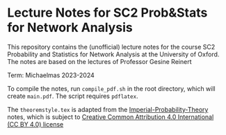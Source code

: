 # Lecture Notes for SC2 Prob&Stats for Network Analysis

This repository contains the (unofficial) lecture notes for the course SC2 Probability and Statistics for Network Analysis at the University of Oxford. The notes are based on the lectures of Professor Gesine Reinert  

Term: Michaelmas 2023-2024

To compile the notes, run `compile_pdf.sh` in the root directory, which will create `main.pdf`. The script requires `pdflatex`.  

The `theoremstyle.tex` is adapted from the [Imperial-Probability-Theory](https://github.com/Samuel-CHLam/Imperial-Probability-Theory) notes, which is subject to [Creative Common Attribution 4.0 International (CC BY 4.0) license](https://github.com/Samuel-CHLam/Imperial-Probability-Theory#license)